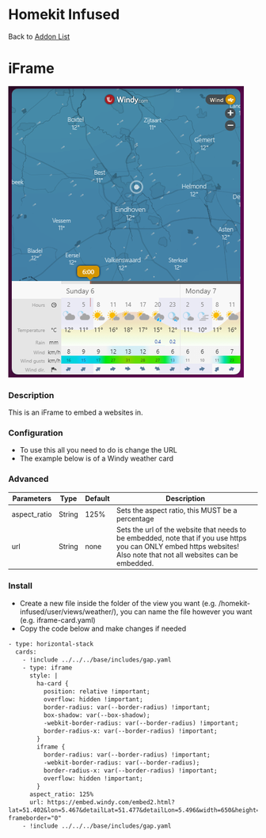 # Homekit Infused

Back to [Addon List](../addon_list.md)

# iFrame
![Homekit Infused](../images/iframe-card.png)

### Description
This is an iFrame to embed a websites in.

### Configuration
- To use this all you need to do is change the URL
- The example below is of a Windy weather card

### Advanced
| Parameters | Type | Default | Description |
|----------------------------------|-------------|----------------------------------|----------------------------------------------------------------------------------------------------------------------------------------------------------------------|
| aspect_ratio | String | 125% | Sets the aspect ratio, this MUST be a percentage |
| url | String | none | Sets the url of the website that needs to be embedded, note that if you use https you can ONLY embed https websites! Also note that not all websites can be embedded. |

### Install
- Create a new file inside the folder of the view you want (e.g. /homekit-infused/user/views/weather/), you can name the file however you want (e.g. iframe-card.yaml)
- Copy the code below and make changes if needed

```
- type: horizontal-stack
  cards:
    - !include ../../../base/includes/gap.yaml
    - type: iframe
      style: |
        ha-card {
          position: relative !important;
          overflow: hidden !important;
          border-radius: var(--border-radius) !important;
          box-shadow: var(--box-shadow);
          -webkit-border-radius: var(--border-radius) !important;
          border-radius-x: var(--border-radius) !important;
        }
        iframe {
          border-radius: var(--border-radius) !important;
          -webkit-border-radius: var(--border-radius);
          border-radius-x: var(--border-radius) !important;
          overflow: hidden !important;
        }
      aspect_ratio: 125%
      url: https://embed.windy.com/embed2.html?lat=51.402&lon=5.467&detailLat=51.477&detailLon=5.496&width=650&height=750&zoom=10&level=surface&overlay=wind&product=ecmwf&menu=&message=true&marker=&calendar=now&pressure=true&type=map&location=coordinates&detail=true&metricWind=km%2Fh&metricTemp=%C2%B0C&radarRange=-1" frameborder="0"
    - !include ../../../base/includes/gap.yaml
```

